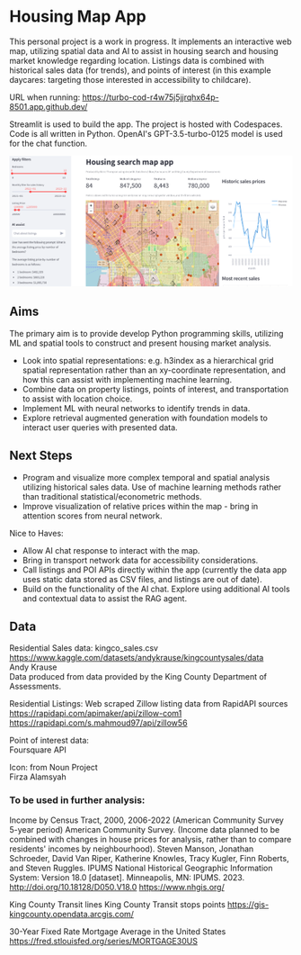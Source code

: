 # Housing Map App
This personal project is a work in progress. It implements an interactive web map, utilizing spatial data and AI to assist in housing search and housing market knowledge regarding location.
Listings data is combined with historical sales data (for trends), and points of interest (in this example daycares: targeting those interested in accessibility to childcare).

URL when running: https://turbo-cod-r4w75j5jjrqhx64p-8501.app.github.dev/ 

Streamlit is used to build the app. The project is hosted with Codespaces. Code is all written in Python. OpenAI's GPT-3.5-turbo-0125 model is used for the chat function.

![screenshot of the app](outputs/streamlit_app.png "App screenshot")
## Aims
The primary aim is to provide develop Python programming skills, utilizing ML and spatial tools to construct and present housing market analysis.
* Look into spatial representations: e.g. h3index as a hierarchical grid spatial representation rather than an xy-coordinate representation, and how this can assist with implementing machine learning.
* Combine data on property listings, points of interest, and transportation to assist with location choice.
* Implement ML with neural networks to identify trends in data. 
* Explore retrieval augmented generation with foundation models to interact user queries with presented data.
  
## Next Steps
* Program and visualize more complex temporal and spatial analysis utilizing historical sales data. Use of machine learning methods rather than traditional statistical/econometric methods.
* Improve visualization of relative prices within the map - bring in attention scores from neural network. 

Nice to Haves:
* Allow AI chat response to interact with the map.
* Bring in transport network data for accessibility considerations.
* Call listings and POI APIs directly within the app (currently the data app uses static data stored as CSV files, and listings are out of date).
* Build on the functionality of the AI chat. Explore using additional AI tools and contextual data to assist the RAG agent.

## Data
Residential Sales data: kingco_sales.csv\
https://www.kaggle.com/datasets/andykrause/kingcountysales/data \
Andy Krause\
Data produced from data provided by the King County Department of Assessments.

Residential Listings: Web scraped Zillow listing data from RapidAPI sources\
https://rapidapi.com/apimaker/api/zillow-com1 \
https://rapidapi.com/s.mahmoud97/api/zillow56

Point of interest data:\
Foursquare API

Icon: from Noun Project\
Firza Alamsyah

### To be used in further analysis:
Income by Census Tract, 2000, 2006-2022 (American Community Survey 5-year period) American Community Survey.
(Income data planned to be combined with changes in house prices for analysis, rather than to compare residents' incomes by neighbourhood).
Steven Manson, Jonathan Schroeder, David Van Riper, Katherine Knowles, Tracy Kugler, Finn Roberts, and Steven Ruggles. IPUMS National Historical Geographic Information System: Version 18.0 [dataset]. Minneapolis, MN: IPUMS. 2023. http://doi.org/10.18128/D050.V18.0
https://www.nhgis.org/

King County Transit lines
King County Transit stops points
https://gis-kingcounty.opendata.arcgis.com/

30-Year Fixed Rate Mortgage Average in the United States
https://fred.stlouisfed.org/series/MORTGAGE30US
